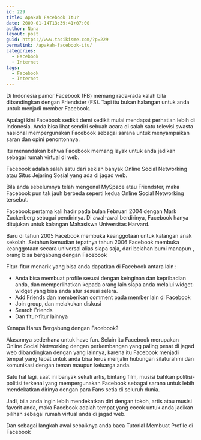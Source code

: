 ```yaml
---
id: 229
title: Apakah Facebook Itu?
date: 2009-01-14T13:39:41+07:00
author: Nana
layout: post
guid: https://www.tasikisme.com/?p=229
permalink: /apakah-facebook-itu/
categories:
  - Facebook
  - Internet
tags:
  - Facebook
  - Internet
---
```

Di Indonesia pamor Facebook (FB) memang rada-rada kalah bila dibandingkan dengan Friendster (FS). Tapi itu bukan halangan untuk anda untuk menjadi member Facebook.

Apalagi kini Facebook sedikit demi sedikit mulai mendapat perhatian lebih di Indonesia. Anda bisa lihat sendiri sebuah acara di salah satu televisi swasta nasional mempergunakan Facebook sebagai sarana untuk menyampaikan saran dan opini penontonnya.

Itu menandakan bahwa Facebook memang layak untuk anda jadikan sebagai rumah virtual di web.

Facebook adalah salah satu dari sekian banyak Online Social Networking atau Situs Jejaring Sosial yang ada di jagad web.

Bila anda sebelumnya telah mengenal MySpace atau Friendster, maka Facebook pun tak jauh berbeda seperti kedua Online Social Networking tersebut.

Facebook pertama kali hadir pada bulan Februari 2004 dengan Mark Zuckerberg sebagai pendirinya. Di awal-awal berdirinya, Facebook hanya ditujukan untuk kalangan Mahasiswa Universitas Harvard.

Baru di tahun 2005 Facebook membuka keanggotaan untuk kalangan anak sekolah. Setahun kemudian tepatnya tahun 2006 Facebook membuka keanggotaan secara universal alias siapa saja, dari belahan bumi manapun , orang bisa bergabung dengan Facebook

Fitur-fitur menarik yang bisa anda dapatkan di Facebook antara lain :

  * Anda bisa membuat profile sesuai dengan keinginan dan kepribadian anda, dan memperlihatkan kepada orang lain siapa anda melalui widget-widget yang bisa anda atur sesuai selera.
  * Add Friends dan memberikan comment pada member lain di Facebook
  * Join group, dan melakukan diskusi
  * Search Friends
  * Dan fitur-fitur lainnya

Kenapa Harus Bergabung dengan Facebook?

Alasannya sederhana untuk have fun. Selain itu Facebook merupakan Online Social Networking dengan perkembangan yang paling pesat di jagad web dibandingkan dengan yang lainnya, karena itu Facebook menjadi tempat yang tepat untuk anda bisa terus menjalin hubungan silaturahmi dan komunikasi dengan teman maupun keluarga anda.

Satu hal lagi, saat ini banyak sekali artis, bintang film, musisi bahkan politisi-politisi terkenal yang mempergunakan Facebook sebagai sarana untuk lebih mendekatkan dirinya dengan para Fans setia di seluruh dunia.

Jadi, bila anda ingin lebih mendekatkan diri dengan tokoh, artis atau musisi favorit anda, maka Facebook adalah tempat yang cocok untuk anda jadikan pilihan sebagai rumah virtual anda di jagad web.

Dan sebagai langkah awal sebaiknya anda baca Tutorial Membuat Profile di Facebook